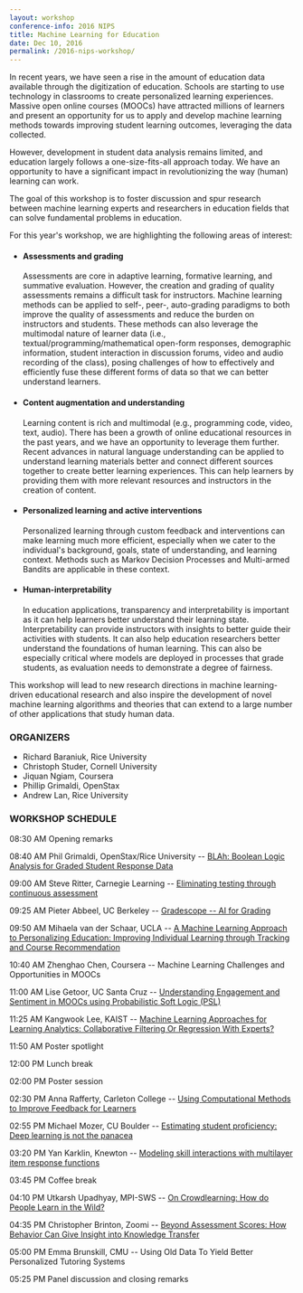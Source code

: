 ```yaml
---
layout: workshop
conference-info: 2016 NIPS
title: Machine Learning for Education
date: Dec 10, 2016
permalink: /2016-nips-workshop/
---
```


In recent years, we have seen a rise in the amount of education data available through the digitization of education. Schools are starting to use technology in classrooms to create personalized learning experiences. Massive open online courses (MOOCs) have attracted millions of learners and present an opportunity for us to apply and develop machine learning methods towards improving student learning outcomes, leveraging the data collected.

However, development in student data analysis remains limited, and education largely follows a one-size-fits-all approach today. We have an opportunity to have a significant impact in revolutionizing the way (human) learning can work.

The goal of this workshop is to foster discussion and spur research between machine learning experts and researchers in education fields that can solve fundamental problems in education.

For this year's workshop, we are highlighting the following areas of interest:

* #### Assessments and grading
  Assessments are core in adaptive learning, formative learning, and summative evaluation. However, the creation and grading of quality assessments remains a difficult task for instructors. Machine learning methods can be applied to self-, peer-, auto-grading paradigms to both improve the quality of assessments and reduce the burden on instructors and students. These methods can also leverage the multimodal nature of learner data (i.e., textual/programming/mathematical open-form responses, demographic information, student interaction in discussion forums, video and audio recording of the class), posing challenges of how to effectively and efficiently fuse these different forms of data so that we can better understand learners.

* #### Content augmentation and understanding
  Learning content is rich and multimodal (e.g., programming code, video, text, audio). There has been a growth of online educational resources in the past years, and we have an opportunity to leverage them further. Recent advances in natural language understanding can be applied to understand learning materials better and connect different sources together to create better learning experiences. This can help learners by providing them with more relevant resources and instructors in the creation of content.

* #### Personalized learning and active interventions
  Personalized learning through custom feedback and interventions can make learning much more efficient, especially when we cater to the individual's background, goals, state of understanding, and learning context. Methods such as Markov Decision Processes and Multi-armed Bandits are applicable in these context.

* #### Human-interpretability
  In education applications, transparency and interpretability is important as it can help learners better understand their learning state. Interpretability can provide instructors with insights to better guide their activities with students. It can also help education researchers better understand the foundations of human learning. This can also be especially critical where models are deployed in processes that grade students, as evaluation needs to demonstrate a degree of fairness.

This workshop will lead to new research directions in machine learning-driven educational research and also inspire the development of novel machine learning algorithms and theories that can extend to a large number of other applications that study human data.

### ORGANIZERS

* Richard Baraniuk, Rice University
* Christoph Studer, Cornell University
* Jiquan Ngiam, Coursera
* Phillip Grimaldi, OpenStax
* Andrew Lan, Rice University

### WORKSHOP SCHEDULE

08:30 AM 	Opening remarks
	
08:40 AM 	Phil Grimaldi, OpenStax/Rice University -- [BLAh: Boolean Logic Analysis for Graded Student Response Data](http://ml4ed.cc/attachments/LanBoolean.pptx)
	
09:00 AM 	Steve Ritter, Carnegie Learning -- [Eliminating testing through continuous assessment](http://ml4ed.cc/attachments/RitterEliminating.pptx)
	
09:25 AM 	Pieter Abbeel, UC Berkeley -- [Gradescope -- AI for Grading](http://ml4ed.cc/attachments/AbbeelGradescope.pdf)
	
09:50 AM 	Mihaela van der Schaar, UCLA -- [A Machine Learning Approach to Personalizing Education: Improving Individual Learning through Tracking and Course Recommendation](http://ml4ed.cc/attachments/MihaelaImproving.pdf)
	
10:40 AM 	Zhenghao Chen, Coursera -- Machine Learning Challenges and Opportunities in MOOCs
	
11:00 AM 	Lise Getoor, UC Santa Cruz -- [Understanding Engagement and Sentiment in MOOCs using Probabilistic Soft Logic (PSL)](GetoorUnderstanding.pdf)
	
11:25 AM 	Kangwook Lee, KAIST -- [Machine Learning Approaches for Learning Analytics: Collaborative Filtering Or Regression With Experts?](http://ml4ed.cc/attachments/LeeLCCS.pdf)
	
11:50 AM 	Poster spotlight
	
12:00 PM 	Lunch break
	
02:00 PM 	Poster session
	
02:30 PM 	Anna Rafferty, Carleton College -- [Using Computational Methods to Improve Feedback for Learners](http://ml4ed.cc/attachments/RaffertyUsing.pdf)
	
02:55 PM 	Michael Mozer, CU Boulder -- [Estimating student proficiency: Deep learning is not the panacea](http://ml4ed.cc/attachments/WilsonEstimating.pptx)
	
03:20 PM 	Yan Karklin, Knewton -- [Modeling skill interactions with multilayer item response functions](http://ml4ed.cc/attachments/KarklinMultilayer.pdf)
	
03:45 PM 	Coffee break
	
04:10 PM 	Utkarsh Upadhyay, MPI-SWS -- [On Crowdlearning: How do People Learn in the Wild?](http://ml4ed.cc/attachments/UtkarshCrowdlearning.pdf)
	
04:35 PM 	Christopher Brinton, Zoomi -- [Beyond Assessment Scores: How Behavior Can Give Insight into Knowledge Transfer](http://ml4ed.cc/attachments/BrintonBeyond.pptx)
	
05:00 PM 	Emma Brunskill, CMU -- Using Old Data To Yield Better Personalized Tutoring Systems
	
05:25 PM 	Panel discussion and closing remarks 
